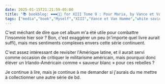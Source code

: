 ```yaml
---
date: 2025-01-15T21:21:59-05:00
title: "📚 bookblog: ❤️❤️❤️🖤🖤 for XIII Tome 9 : Pour Maria, by Vance et Van Hamme"
tags: ["media","book","Myself","XIII","Vance et Van Hamme","white savior","bd","comics"]
---
```


C'est méchant de dire que cet album m'a été utile pour combattre l'insomnie hier soir ? Bon, c'est exaggérer un peu (n'importe quel livre aurait suffi), mais mes sentiments complexes envers cette série continuent.

C'est assez intéressant de revisiter l'Amérique latine, et il aurait servi comme occasion de critiquer le militarisme américain, mais pourquoi donc éléver un Irlando-Américain comme « sauveur blanc » pour ces rebelles ?

Je continue à lire, mais je continue à me demander si j'aurais du me mettre à collectionner une autre série de bd.
